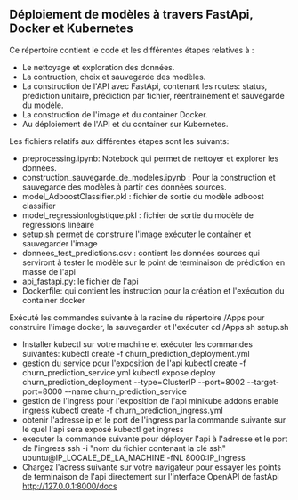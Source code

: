 ## Déploiement de modèles à travers FastApi, Docker et Kubernetes
Ce répertoire contient le code et les différentes étapes relatives à : 
 - Le nettoyage et exploration des données.
 - La contruction, choix et sauvegarde des modèles.
 - La construction de l'API avec FastApi, contenant les routes: status, prediction unitaire, prédiction par fichier, réentrainement et sauvegarde du modèle.
 - La construction de l'image et du container Docker.
 - Au déploiement de l'API et du container sur Kubernetes.
 
Les fichiers relatifs aux différentes étapes sont les suivants: 
- preprocessing.ipynb: Notebook qui permet de nettoyer et explorer les données.
- construction_sauvegarde_de_modeles.ipynb : Pour la construction et sauvegarde des modèles à partir des données sources.
- model_AdboostClassifier.pkl : fichier de sortie du modèle adboost classifier
- model_regressionlogistique.pkl : fichier de sortie du modèle de regressions linéaire
- setup.sh permet de construire l'image exécuter le container et sauvegarder l'image
- donnees_test_predictions.csv : contient les données sources qui serviront à tester le modèle sur le point de terminaison de prédiction en masse de l'api
- api_fastapi.py: le fichier de l'api
- Dockerfile: qui contient les instruction pour la création et l'exécution du container docker

Exécuté les commandes suivante à la racine du répertoire /Apps pour construire l'image docker, la sauvegarder et l'exécuter
  cd /Apps
  sh setup.sh

- Installer kubectl sur votre machine et exécuter les commandes suivantes:
  kubectl create -f churn_prediction_deployment.yml
- gestion du service pour l'exposition de l'api
  kubectl create -f churn_prediction_service.yml
  kubectl expose deploy churn_prediction_deployment --type=ClusterIP --port=8002 --target-port=8000 --name churn_prediction_service
- gestion de l'ingress pour l'exposition de l'api
  minikube addons enable ingress
  kubectl create -f churn_prediction_ingress.yml
- obtenir l'adresse ip et le port de l'ingress par la commande suivante sur le quel l'api sera exposé
  kubectl get ingress
- executer la commande suivante pour déployer l'api à l'adresse et le port de l'ingress
  ssh -i "nom du fichier contenant la clé ssh" ubuntu@IP_LOCALE_DE_LA_MACHINE -fNL 8000:IP_ingress
- Chargez l'adress suivante sur votre navigateur pour essayer les points de terminaison de l'api directement sur l'interface OpenAPI de fastApi
  http://127.0.0.1:8000/docs
